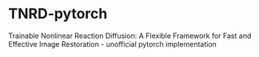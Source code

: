 # TNRD-pytorch
Trainable Nonlinear Reaction Diffusion: A Flexible Framework for Fast and Effective Image Restoration - unofficial pytorch implementation 
